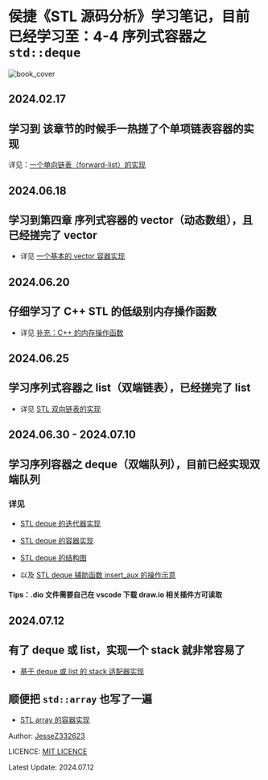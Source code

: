 # 侯捷《STL 源码分析》学习笔记，目前已经学习至：4-4 序列式容器之 `std::deque`

![book_cover](https://i0.hdslb.com/bfs/archive/83d95f897ae4d9e52f25d4076bd7daec3946d9d6.jpg@600w_600h_1c.png)

## 2024.02.17

## 学习到 该章节的时候手一热搓了个单项链表容器的实现

详见：[一个单向链表（forward-list）的实现](https://github.com/JesseZ332623/The-Annotated-STL-Sources/tree/master/src/3_2/myForwardList/src/include/My_Forward_List.h)

## 2024.06.18

## 学习到第四章 序列式容器的 vector（动态数组），且已经搓完了 vector

- 详见 [一个基本的 vector 容器实现](https://github.com/JesseZ332623/The-Annotated-STL-Sources/blob/master/src/4_2/vector/include/myVector.h)

## 2024.06.20

## 仔细学习了 C++ STL 的低级别内存操作函数

- 详见 [补充：C++ 的内存操作函数](https://github.com/JesseZ332623/The-Annotated-STL-Sources/blob/master/src/4_2/vector/document/%E8%A1%A5%E5%85%85%EF%BC%9AC%2B%2B%20%E7%9A%84%E5%86%85%E5%AD%98%E6%93%8D%E4%BD%9C%E5%87%BD%E6%95%B0.md)

## 2024.06.25

## 学习序列式容器之 list（双端链表），已经搓完了 list

- 详见 [STL 双向链表的实现](https://github.com/JesseZ332623/The-Annotated-STL-Sources/tree/master/src/4_2/list/include/list.h)

## 2024.06.30 - 2024.07.10

## 学习序列容器之 deque（双端队列），目前已经实现双端队列

### 详见

- [STL deque 的迭代器实现](https://github.com/JesseZ332623/The-Annotated-STL-Sources/blob/master/src/4_2/dequeue/include/deque_iterator.h)

- [STL deque 的容器实现](https://github.com/JesseZ332623/The-Annotated-STL-Sources/blob/master/src/4_2/dequeue/include/deque.h)

- [STL deque 的结构图](https://github.com/JesseZ332623/The-Annotated-STL-Sources/blob/master/src/4_2/dequeue/document/deque%20%E7%9A%84%E7%BB%93%E6%9E%84.dio)

- 以及 [STL deque 辅助函数 insert_aux 的操作示意](https://github.com/JesseZ332623/The-Annotated-STL-Sources/blob/master/src/4_2/dequeue/document/%E8%BE%85%E5%8A%A9%E5%87%BD%E6%95%B0%20insert_aux%20%E7%9A%84%E6%93%8D%E4%BD%9C%E7%A4%BA%E6%84%8F.png)

#### Tips：.dio 文件需要自己在 vscode 下载 draw.io 相关插件方可读取

## 2024.07.12

## 有了 deque 或 list，实现一个 stack 就非常容易了

- [基于 deque 或 list 的 stack 适配器实现](https://github.com/JesseZ332623/The-Annotated-STL-Sources/blob/master/src/4_2/stack/include/stack.h)

## 顺便把 `std::array` 也写了一遍

- [STL array 的容器实现](https://github.com/JesseZ332623/The-Annotated-STL-Sources/blob/master/src/4_2/array/include/array.h)

Author: [JesseZ332623](https://github.com/JesseZ332623)

LICENCE: [MIT LICENCE](https://opensource.org/license/mit/)

Latest Update: 2024.07.12
